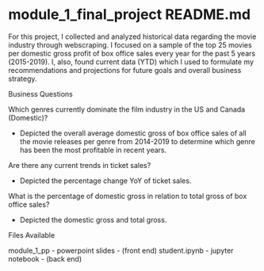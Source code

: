 # module_1_final_project README.md

  For this project, I collected and analyzed historical data regarding the movie industry through webscraping. I focused on a sample of the top 25 movies per domestic gross profit of box office sales every year for the past 5 years (2015-2019). I, also, found current data (YTD) which I used to formulate my recommendations and projections for future goals and overall business strategy.

Business Questions

Which genres currently dominate the film industry in the US and Canada (Domestic)?
  - Depicted the overall average domestic gross of box office sales of all the movie releases per genre from 2014-2019 to determine which genre has been the most profitable in recent years.
  
Are there any current trends in ticket sales?
  - Depicted the percentage change YoY of ticket sales.
  
What is the percentage of domestic gross in relation to total gross of box office sales?
  - Depicted the domestic gross and total gross.

Files Available

module_1_pp - powerpoint slides - (front end)
student.ipynb - jupyter notebook - (back end)


